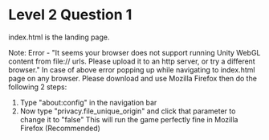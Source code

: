 # Level 2 Question 1

index.html is the landing page.

Note: Error - "It seems your browser does not support running Unity WebGL content from file:// urls. Please upload it to an http server, or try a different browser." 
In case of above error popping up while navigating to index.html page on any browser. Please download and use Mozilla Firefox then do the following 2 steps:
1) Type "about:config" in the navigation bar
2) Now type "privacy.file_unique_origin" and click that parameter to change it to "false"
This will run the game perfectly fine in Mozilla Firefox (Recommended)
